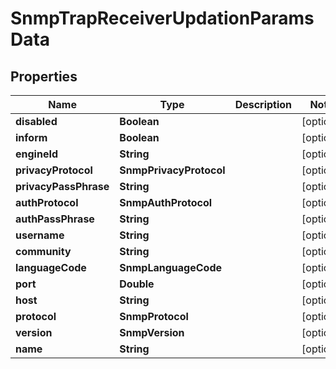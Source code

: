 

# SnmpTrapReceiverUpdationParamsData


## Properties

Name | Type | Description | Notes
------------ | ------------- | ------------- | -------------
**disabled** | **Boolean** |  |  [optional]
**inform** | **Boolean** |  |  [optional]
**engineId** | **String** |  |  [optional]
**privacyProtocol** | **SnmpPrivacyProtocol** |  |  [optional]
**privacyPassPhrase** | **String** |  |  [optional]
**authProtocol** | **SnmpAuthProtocol** |  |  [optional]
**authPassPhrase** | **String** |  |  [optional]
**username** | **String** |  |  [optional]
**community** | **String** |  |  [optional]
**languageCode** | **SnmpLanguageCode** |  |  [optional]
**port** | **Double** |  |  [optional]
**host** | **String** |  |  [optional]
**protocol** | **SnmpProtocol** |  |  [optional]
**version** | **SnmpVersion** |  |  [optional]
**name** | **String** |  |  [optional]



